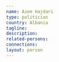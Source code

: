 ```yaml
---
name: Azem Hajdari
type: politician
country: Albania
tagline:
description:
related-persons:
connections:
layout: person
---
```

